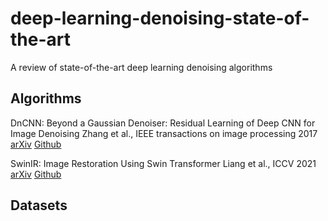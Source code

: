 # deep-learning-denoising-state-of-the-art
A review of state-of-the-art deep learning denoising algorithms

## Algorithms
DnCNN: Beyond a Gaussian Denoiser: Residual Learning of Deep CNN for Image Denoising
Zhang et al., IEEE transactions on image processing 2017
[arXiv](https://arxiv.org/pdf/1608.03981.pdf) [Github](https://github.com/cszn/KAIR/tree/master)

SwinIR: Image Restoration Using Swin Transformer
Liang et al., ICCV 2021
[arXiv](https://arxiv.org/abs/2108.10257) [Github](https://github.com/cszn/KAIR/tree/master)

## Datasets

